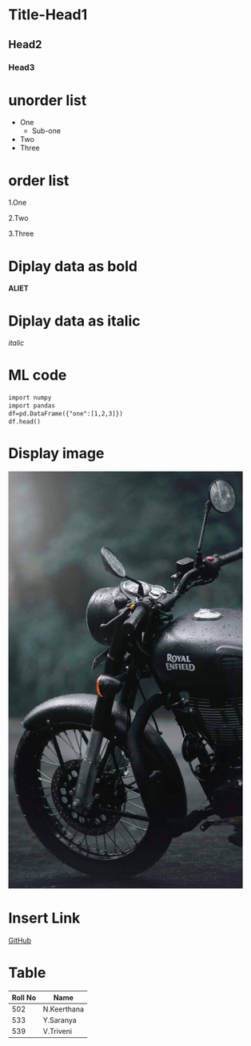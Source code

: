 # Title-Head1
## Head2
### Head3

# unorder list
* One
  * Sub-one
* Two
* Three

# order list
1.One

2.Two

3.Three

# Diplay data as bold
**ALIET**

# Diplay data as italic
*italic*

# ML code

    import numpy
    import pandas
    df=pd.DataFrame({"one":[1,2,3]})
    df.head()

# Display image
![alt Bike](img2.jpg)

# Insert Link
[GitHub](http://github.com)


# Table
Roll No | Name
------------ | -------------
502 | N.Keerthana
533 | Y.Saranya
539 | V.Triveni
